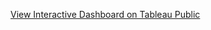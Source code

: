 [View Interactive Dashboard on Tableau Public](https://public.tableau.com/views/AEP_charts/Dashboard1?:language=en-US&:sid=&:redirect=auth&:display_count=n&:origin=viz_share_link)
